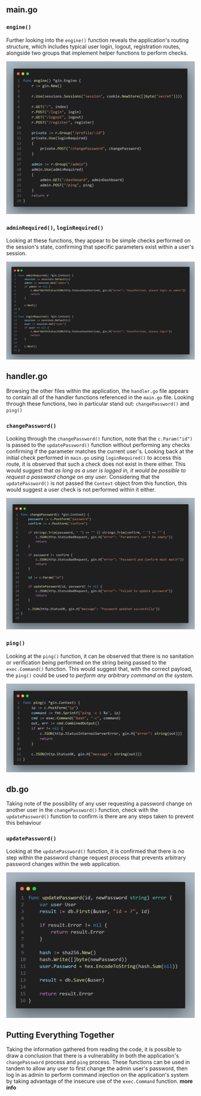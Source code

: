 ## main.go
### `engine()`
Further looking into the `engine()` function reveals the application's routing structure, which includes typical user login, logout, registration routes, alongside two groups that implement helper functions to perform checks.

![](images/2.png)
### `adminRequired()`, `loginRequired()`
Looking at these functions, they appear to be simple checks performed on the session's state, confirming that specific parameters exist within a user's session.

![](images/3.png)
## handler.go
Browsing the other files within the application, the `handler.go` file appears to contain all of the handler functions referenced in the `main.go` file. Looking through these functions, two in particular stand out: `changePassword()` and `ping()`
### `changePassword()`
Looking through the `changePassword()` function, note that the `c.Param("id")` is passed to the `updatePassword()` function without performing any checks confirming if the parameter matches the current user's. Looking back at the initial check performed in `main.go` using `loginRequired()` to access this route, it is observed that such a check does not exist in there either. This would suggest that *as long as a user is logged in, it would be possible to request a password change on any user*. Considering that the `updatePassword()` is not passed the `Context` object from this function, this would suggest a user check is not performed within it either.

![](images/4.png)
### `ping()`
Looking at the `ping()` function, it can be observed that there is no sanitation or verification being performed on the string being passed to the `exec.Command()` function. This would suggest that, with the correct payload, the `ping()` could be used to *perform any arbitrary command on the system*.

![](images/5.png)
## db.go
Taking note of the possibility of any user requesting a password change on another user in the `changePassword()` function, check with the `updatePassword()` function to confirm is there are any steps taken to prevent this behaviour
### `updatePassword()`
Looking at the `updatePassword()` function, it is confirmed that there is no step within the password change request process that prevents arbitrary password changes within the web application.

![](images/6.png)
## Putting Everything Together
Taking the information gathered from reading the code, it is possible to draw a conclusion that there is a vulnerability in both the application's `changePassword` process and `ping` process. These functions can be used in tandem to allow any user to first change the admin user's password, then log in as admin to perform command injection on the application's system by taking advantage of the insecure use of the `exec.Command` function. **more info**
